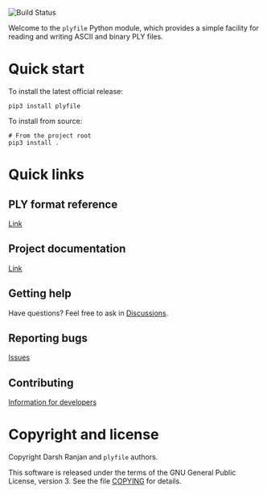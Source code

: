 ![Build Status](https://github.com/dranjan/python-plyfile/actions/workflows/python-package.yml/badge.svg)

<!-- This is a comment -->

Welcome to the `plyfile` Python module, which provides a simple facility
for reading and writing ASCII and binary PLY files.

# Quick start

To install the latest official release:

    pip3 install plyfile

To install from source:

    # From the project root
    pip3 install .

# Quick links

## PLY format reference

[Link](https://web.archive.org/web/20161221115231/http://www.cs.virginia.edu/~gfx/Courses/2001/Advanced.spring.01/plylib/Ply.txt)

## Project documentation

[Link](https://python-plyfile.readthedocs.io)

## Getting help

Have questions? Feel free to ask in
[Discussions](https://github.com/dranjan/python-plyfile/discussions).

## Reporting bugs

[Issues](https://github.com/dranjan/python-plyfile/issues)

## Contributing

[Information for developers](doc/developing.md)

# Copyright and license

Copyright Darsh Ranjan and `plyfile` authors.

This software is released under the terms of the GNU General Public
License, version 3.  See the file [COPYING](COPYING) for details.
